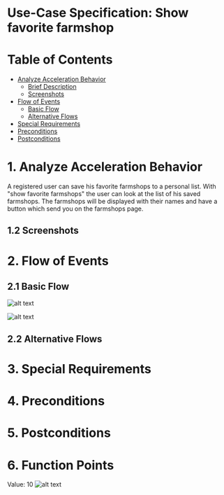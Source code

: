 # Use-Case Specification: Show favorite farmshop

# Table of Contents
- [Analyze Acceleration Behavior](#1-analyze-acceleration-behavior)
    - [Brief Description](#11-brief-description)
    - [Screenshots](#12-screenshots)
- [Flow of Events](#2-flow-of-events)
    - [Basic Flow](#21-basic-flow)
    - [Alternative Flows](#22-alternative-flows)
- [Special Requirements](#3-special-requirements)
- [Preconditions](#4-preconditions)
- [Postconditions](#5-postconditions)

# 1. Analyze Acceleration Behavior

A registered user can save his favorite farmshops to a personal list. With "show favorite farmshops" the user can look at the list of his saved farmshops. The farmshops will be displayed with their names and have a button which send you on the farmshops page. 

## 1.2 Screenshots


# 2. Flow of Events
## 2.1 Basic Flow

![alt text][ActivityDiagram]

[ActivityDiagram]: https://github.com/linkna/FyF/blob/master/documentation/UC/activity%20Diagrams-show%20favorite%20farmer.jpg "Activity Diagram"


![alt text][MockUp1]

[MockUp1]: https://github.com/linkna/FyF/blob/master/documentation/UC/Show%20favorite%20farmshops%20Mockup.png


## 2.2 Alternative Flows
# 3. Special Requirements


# 4. Preconditions


# 5. Postconditions


# 6. Function Points
Value: 10
![alt text][fp]

[fp]: https://github.com/linkna/FyF/blob/master/documentation/UC/manage%20products%20fp.JPG

